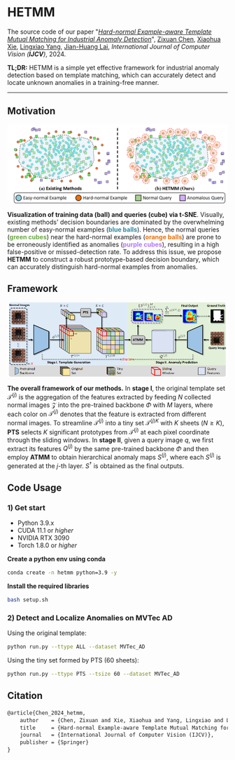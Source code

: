 # HETMM

The source code of our paper "*[Hard-normal Example-aware Template Mutual Matching for Industrial Anomaly Detection]()*", [Zixuan Chen](https://narcissusex.github.io), [Xiaohua Xie](https://cse.sysu.edu.cn/content/2478), [Lingxiao Yang](https://zjjconan.github.io/), [Jian-Huang Lai](https://cse.sysu.edu.cn/content/2498), *International Journal of Computer Vision (**IJCV**)*, 2024.

**TL;DR:** HETMM is a simple yet effective framework for industrial anomaly detection based on template matching, which can accurately detect and locate unknown anomalies in a training-free manner.

---
## Motivation
<div align=center>
<img width="1148" alt="framework" src="assets/hetmm.png">
</div>

<b>Visualization of training data (ball) and queries (cube) via t-SNE</b>. Visually, existing methods' decision boundaries are dominated by the overwhelming number of easy-normal examples (<b><font style="color:#3288A0">blue balls</font></b>). Hence, the normal queries (<b><font style="color:#6DA945">green cubes</font></b>) near the hard-normal examples (<b><font style="color:#EB720E">orange balls</font></b>) are prone to be erroneously identified as anomalies (<b><font style="color:#B477FD">purple cubes</font></b>), resulting in a high false-positive or missed-detection rate. To address this issue, we propose <b>HETMM</b> to construct a robust prototype-based decision boundary, which can accurately distinguish hard-normal examples from anomalies.

## Framework
<div align=center>
<img width="1148" alt="framework" src="assets/framework.png">
</div>

<b>The overall framework of our methods.</b> In <b>stage I</b>, the original template set $\mathcal{T}^{(j)}$ is the aggregation of the features extracted by feeding $N$ collected normal images $\mathcal{Z}$ into the pre-trained backbone $\Phi$ with $M$ layers, where each color on $\mathcal{T}^{(j)}$ denotes that the feature is extracted from different normal images. To streamline $\mathcal{T}^{(j)}$ into a tiny set $\mathcal{T}^{(j)K}$ with $K$ sheets ($N\ge K$), <b>PTS</b> selects $K$ significant prototypes from $\mathcal{T}^{(j)}$ at each pixel coordinate through the sliding windows. In <b>stage II</b>, given a query image $q$, we first extract its features $Q^{(j)}$ by the same pre-trained backbone $\Phi$ and then employ <b>ATMM</b> to obtain hierarchical anomaly maps $S^{(j)}$, where each $S^{(j)}$ is generated at the $j$-th layer. $S^\dagger$ is obtained as the final outputs.

## Code Usage
### 1) Get start

* Python 3.9.x
* CUDA 11.1 or *higher*
* NVIDIA RTX 3090
* Torch 1.8.0 or *higher*

**Create a python env using conda**
```bash
conda create -n hetmm python=3.9 -y
```

**Install the required libraries**
```bash
bash setup.sh
```

### 2) Detect and Localize Anomalies on MVTec AD
Using the original template:
```bash
python run.py --ttype ALL --dataset MVTec_AD
```
Using the tiny set formed by PTS (60 sheets):
```bash
python run.py --ttype PTS --tsize 60 --dataset MVTec_AD
```

## Citation

```tex
@article{Chen_2024_hetmm,
    author    = {Chen, Zixuan and Xie, Xiaohua and Yang, Lingxiao and Lai, Jianhuang},
    title     = {Hard-normal Example-aware Template Mutual Matching for Industrial Anomaly Detection},
    journal   = {International Journal of Computer Vision (IJCV)},
    publisher = {Springer}
}
```